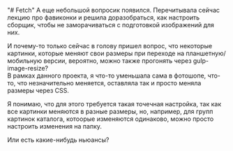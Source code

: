 "# Fetch" 
А еще небольшой вопросик появился. Перечитывала сейчас лекцию про фавиконки и решила доразобраться, как настроить сборщик, чтобы не заморачиваться с подготовкой изображений для них. 	

И почему-то только сейчас в голову пришел вопрос, что некоторые картинки, которые меняют свои размеры при переходе на планшетную/мобильную версии, вероятно, можно также прогонять через gulp-image-resize? 	
В рамках данного проекта, я что-то уменьшала сама в фотошопе, что-то, что незначительно меняется, оставляла так и просто меняла размеры через CSS. 

Я понимаю, что для этого требуется такая точечная настройка, так как все картинки меняются в разные размеры, но, например, для групп картинок каталога, котоорые изменяются одинаково, можно просто настроить изменения на папку. 

Или есть какие-нибудь ньюансы?

